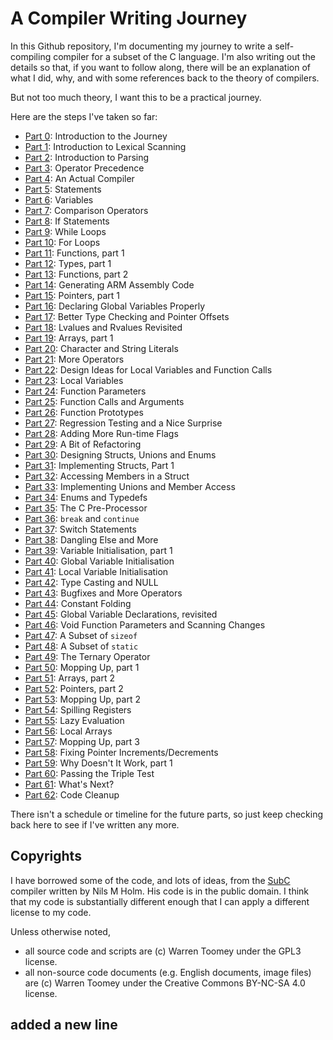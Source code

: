 # A Compiler Writing Journey

In this Github repository, I'm documenting my journey to write a
self-compiling compiler for a subset of the C language.
I'm also writing out the details so that,
if you want to follow along, there will be an explanation of what
I did, why, and with some references back to the theory of compilers.

But not too much theory, I want this to be a practical journey.

Here are the steps I've taken so far:

 + [Part  0](00_Introduction/Readme.md):  Introduction to the Journey
 + [Part  1](01_Scanner/Readme.md):       Introduction to Lexical Scanning
 + [Part  2](02_Parser/Readme.md):        Introduction to Parsing
 + [Part  3](03_Precedence/Readme.md):    Operator Precedence
 + [Part  4](04_Assembly/Readme.md):      An Actual Compiler
 + [Part  5](05_Statements/Readme.md):    Statements
 + [Part  6](06_Variables/Readme.md):     Variables
 + [Part  7](07_Comparisons/Readme.md):   Comparison Operators
 + [Part  8](08_If_Statements/Readme.md): If Statements
 + [Part  9](09_While_Loops/Readme.md):   While Loops
 + [Part 10](10_For_Loops/Readme.md):     For Loops
 + [Part 11](11_Functions_pt1/Readme.md): Functions, part 1
 + [Part 12](12_Types_pt1/Readme.md):     Types, part 1
 + [Part 13](13_Functions_pt2/Readme.md): Functions, part 2
 + [Part 14](14_ARM_Platform/Readme.md):  Generating ARM Assembly Code
 + [Part 15](15_Pointers_pt1/Readme.md):  Pointers, part 1
 + [Part 16](16_Global_Vars/Readme.md):   Declaring Global Variables Properly
 + [Part 17](17_Scaling_Offsets/Readme.md): Better Type Checking and Pointer Offsets
 + [Part 18](18_Lvalues_Revisited/Readme.md): Lvalues and Rvalues Revisited
 + [Part 19](19_Arrays_pt1/Readme.md):    Arrays, part 1
 + [Part 20](20_Char_Str_Literals/Readme.md): Character and String Literals
 + [Part 21](21_More_Operators/Readme.md): More Operators
 + [Part 22](22_Design_Locals/Readme.md): Design Ideas for Local Variables and Function Calls
 + [Part 23](23_Local_Variables/Readme.md): Local Variables
 + [Part 24](24_Function_Params/Readme.md): Function Parameters
 + [Part 25](25_Function_Arguments/Readme.md): Function Calls and Arguments
 + [Part 26](26_Prototypes/Readme.md):    Function Prototypes
 + [Part 27](27_Testing_Errors/Readme.md): Regression Testing and a Nice Surprise
 + [Part 28](28_Runtime_Flags/Readme.md): Adding More Run-time Flags
 + [Part 29](29_Refactoring/Readme.md):   A Bit of Refactoring
 + [Part 30](30_Design_Composites/Readme.md): Designing Structs, Unions and Enums
 + [Part 31](31_Struct_Declarations/Readme.md): Implementing Structs, Part 1
 + [Part 32](32_Struct_Access_pt1/Readme.md): Accessing Members in a Struct
 + [Part 33](33_Unions/Readme.md):        Implementing Unions and Member Access
 + [Part 34](34_Enums_and_Typedefs/Readme.md): Enums and Typedefs
 + [Part 35](35_Preprocessor/Readme.md):  The C Pre-Processor
 + [Part 36](36_Break_Continue/Readme.md): `break` and `continue`
 + [Part 37](37_Switch/Readme.md):        Switch Statements
 + [Part 38](38_Dangling_Else/Readme.md): Dangling Else and More
 + [Part 39](39_Var_Initialisation_pt1/Readme.md): Variable Initialisation, part 1
 + [Part 40](40_Var_Initialisation_pt2/Readme.md): Global Variable Initialisation
 + [Part 41](41_Local_Var_Init/Readme.md): Local Variable Initialisation
 + [Part 42](42_Casting/Readme.md):       Type Casting and NULL
 + [Part 43](43_More_Operators/Readme.md): Bugfixes and More Operators
 + [Part 44](44_Fold_Optimisation/Readme.md): Constant Folding
 + [Part 45](45_Globals_Again/Readme.md): Global Variable Declarations, revisited
 + [Part 46](46_Void_Functions/Readme.md): Void Function Parameters and Scanning Changes
 + [Part 47](47_Sizeof/Readme.md):        A Subset of `sizeof`
 + [Part 48](48_Static/Readme.md):        A Subset of `static`
 + [Part 49](49_Ternary/Readme.md):       The Ternary Operator
 + [Part 50](50_Mop_up_pt1/Readme.md):    Mopping Up, part 1
 + [Part 51](51_Arrays_pt2/Readme.md):    Arrays, part 2
 + [Part 52](52_Pointers_pt2/Readme.md):  Pointers, part 2
 + [Part 53](53_Mop_up_pt2/Readme.md):    Mopping Up, part 2
 + [Part 54](54_Reg_Spills/Readme.md):    Spilling Registers
 + [Part 55](55_Lazy_Evaluation/Readme.md): Lazy Evaluation
 + [Part 56](56_Local_Arrays/Readme.md):  Local Arrays
 + [Part 57](57_Mop_up_pt3/Readme.md):    Mopping Up, part 3
 + [Part 58](58_Ptr_Increments/Readme.md): Fixing Pointer Increments/Decrements
 + [Part 59](59_WDIW_pt1/Readme.md):      Why Doesn't It Work, part 1
 + [Part 60](60_TripleTest/Readme.md):    Passing the Triple Test
 + [Part 61](61_What_Next/Readme.md):     What's Next?
 + [Part 62](62_Cleanup/Readme.md):       Code Cleanup

There isn't a schedule or timeline for the future parts, so
just keep checking back here to see if I've written any more.

## Copyrights

I have borrowed some of the code, and lots of ideas, from the 
[SubC](http://www.t3x.org/subc/) compiler written by Nils M Holm.
His code is in the public domain. I think that my code is substantially
different enough that I can apply a different license to my code.

Unless otherwise noted,

 + all source code and scripts are (c) Warren Toomey under
   the GPL3 license.
 + all non-source code documents (e.g. English documents,
   image files) are (c) Warren Toomey under the Creative
   Commons BY-NC-SA 4.0 license.


## added a new line 